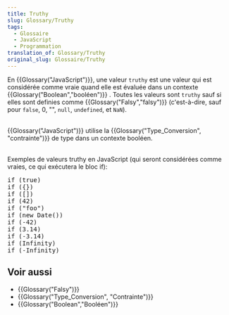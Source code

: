 ```yaml
---
title: Truthy
slug: Glossary/Truthy
tags:
  - Glossaire
  - JavaScript
  - Programmation
translation_of: Glossary/Truthy
original_slug: Glossaire/Truthy
---
```

<p>En {{Glossary("JavaScript")}}, une valeur <code>truthy</code> est une valeur qui est considérée comme vraie quand elle est évaluée dans un contexte {{Glossary("Boolean","booléen")}} . Toutes les valeurs sont <code>truthy</code> sauf si elles sont definies comme {{Glossary("Falsy","falsy")}} (c'est-à-dire, sauf pour <code>false</code>, 0, "", <code>null</code>, <code>undefined</code>, et <code>NaN</code>).</p>

<p><br>
 {{Glossary("JavaScript")}} utilise la {{Glossary("Type_Conversion", "contrainte")}} de type dans un contexte booléen.</p>

<p><br>
 Exemples de valeurs truthy en JavaScript (qui seront considérées comme vraies, ce qui exécutera le bloc if):</p>

<pre class="brush: js">if (true)
if ({})
if ([])
if (42)
if ("foo")
if (new Date())
if (-42)
if (3.14)
if (-3.14)
if (Infinity)
if (-Infinity)</pre>

<h2 id="Voir_aussi">Voir aussi </h2>

<ul>
 <li>{{Glossary("Falsy")}}</li>
 <li>{{Glossary("Type_Conversion", "Contrainte")}}</li>
 <li>{{Glossary("Boolean","Booléen")}}</li>
</ul>

